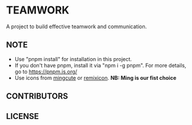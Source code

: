 # TEAMWORK

A project to build effective teamwork and communication.

## NOTE

-   Use "pnpm install" for installation in this project.
-   If you don't have pnpm, install it via "npm i -g pnpm". For more details, go to https://pnpm.js.org/
-   Use icons from [mingcute](https://www.mingcute.com/) or [remixicon](https://remixicon.com/). **NB: Ming is our fist choice**

## CONTRIBUTORS

## LICENSE
